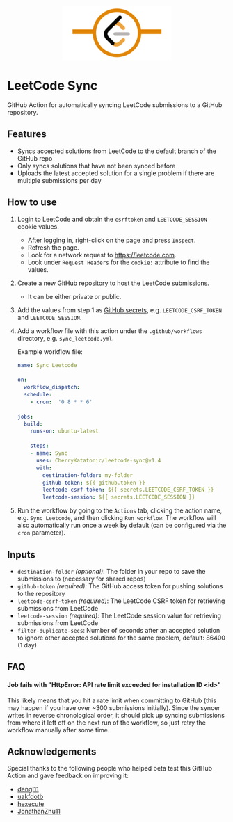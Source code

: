 <p align="center">
    <img src="images/leetcode_sync.png" width="250"/>
</p>

# LeetCode Sync
GitHub Action for automatically syncing LeetCode submissions to a GitHub repository.

## Features

- Syncs accepted solutions from LeetCode to the default branch of the GitHub repo
- Only syncs solutions that have not been synced before
- Uploads the latest accepted solution for a single problem if there are multiple submissions per day

## How to use

1. Login to LeetCode and obtain the `csrftoken` and `LEETCODE_SESSION` cookie values.

    - After logging in, right-click on the page and press `Inspect`.
    - Refresh the page.
    - Look for a network request to https://leetcode.com.
    - Look under `Request Headers` for the `cookie:` attribute to find the values.

2. Create a new GitHub repository to host the LeetCode submissions.

    - It can be either private or public.

3. Add the values from step 1 as [GitHub secrets](https://docs.github.com/en/actions/configuring-and-managing-workflows/creating-and-storing-encrypted-secrets#creating-encrypted-secrets-for-a-repository), 
   e.g. `LEETCODE_CSRF_TOKEN` and `LEETCODE_SESSION`.

4. Add a workflow file with this action under the `.github/workflows` directory, e.g. `sync_leetcode.yml`.

    Example workflow file:

    ```yaml
    name: Sync Leetcode

    on:
      workflow_dispatch:
      schedule:
        - cron:  '0 8 * * 6'

    jobs:
      build:
        runs-on: ubuntu-latest

        steps:
        - name: Sync
          uses: CherryKatatonic/leetcode-sync@v1.4
          with:
            destination-folder: my-folder
            github-token: ${{ github.token }}
            leetcode-csrf-token: ${{ secrets.LEETCODE_CSRF_TOKEN }}
            leetcode-session: ${{ secrets.LEETCODE_SESSION }}
    ```

5. Run the workflow by going to the `Actions` tab, clicking the action name, e.g. `Sync Leetcode`, and then clicking `Run workflow`. The workflow will also automatically run once a week by default (can be configured via the `cron` parameter).

## Inputs

- `destination-folder` *(optional)*: The folder in your repo to save the submissions to (necessary for shared repos)
- `github-token` *(required)*: The GitHub access token for pushing solutions to the repository
- `leetcode-csrf-token` *(required)*: The LeetCode CSRF token for retrieving submissions from LeetCode
- `leetcode-session` *(required)*: The LeetCode session value for retrieving submissions from LeetCode
- `filter-duplicate-secs`: Number of seconds after an accepted solution to ignore other accepted solutions for the same problem, default: 86400 (1 day)

## FAQ

#### Job fails with "HttpError: API rate limit exceeded for installation ID \<id\>"
    
This likely means that you hit a rate limit when committing to GitHub (this may happen if you have over ~300 submissions initially). Since the syncer writes in reverse chronological order, it should pick up syncing submissions from where it left off on the next run of the workflow, so just retry the workflow manually after some time.
    
## Acknowledgements 

Special thanks to the following people who helped beta test this GitHub Action and gave feedback on improving it:

- [dengl11](https://github.com/dengl11)
- [uakfdotb](https://github.com/uakfdotb)
- [hexecute](https://github.com/hexecute)
- [JonathanZhu11](https://github.com/JonathanZhu11)
